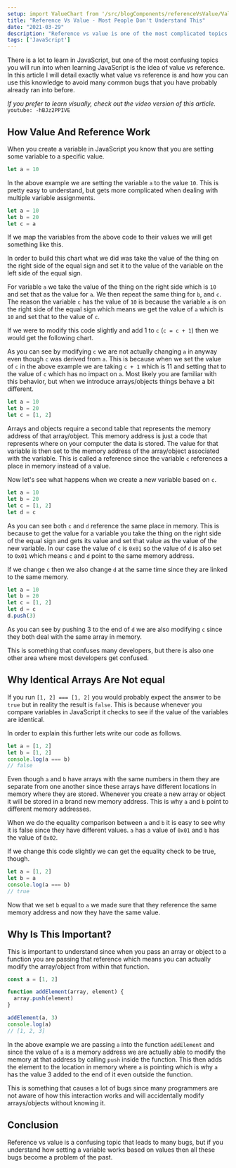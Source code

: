 ```yaml
---
setup: import ValueChart from '/src/blogComponents/referenceVsValue/ValueChart.astro'
title: "Reference Vs Value - Most People Don't Understand This"
date: "2021-03-29"
description: "Reference vs value is one of the most complicated topics beginner developers face, but it is much easier than it appears."
tags: ['JavaScript']
---
```


There is a lot to learn in JavaScript, but one of the most confusing topics you will run into when learning JavaScript is the idea of value vs reference. In this article I will detail exactly what value vs reference is and how you can use this knowledge to avoid many common bugs that you have probably already ran into before.

*If you prefer to learn visually, check out the video version of this article.*
`youtube: -hBJz2PPIVE`

## How Value And Reference Work

When you create a variable in JavaScript you know that you are setting some variable to a specific value.
```js
let a = 10
```
In the above example we are setting the variable `a` to the value `10`. This is pretty easy to understand, but gets more complicated when dealing with multiple variable assignments.
```js
let a = 10
let b = 20
let c = a
```
If we map the variables from the above code to their values we will get something like this.

<ValueChart variables="{ a: 10, b: 20, c: 10 }" />

In order to build this chart what we did was take the value of the thing on the right side of the equal sign and set it to the value of the variable on the left side of the equal sign.

For variable `a` we take the value of the thing on the right side which is `10` and set that as the value for `a`. We then repeat the same thing for `b`, and `c`. The reason the variable `c` has the value of `10` is because the variable `a` is on the right side of the equal sign which means we get the value of `a` which is `10` and set that to the value of `c`.

If we were to modify this code slightly and add 1 to `c` (`c = c + 1`) then we would get the following chart.

<ValueChart variables="{ a: 10, b: 20, c: 11 }" />

As you can see by modifying `c` we are not actually changing `a` in anyway even though `c` was derived from `a`. This is because when we set the value of `c` in the above example we are taking `c + 1` which is 11 and setting that to the value of `c` which has no impact on `a`. Most likely you are familiar with this behavior, but when we introduce arrays/objects things behave a bit different.
```js
let a = 10
let b = 20
let c = [1, 2]
```
<ValueChart variables="{ a: 10, b: 20, c: '0x01' }" memory="[['0x01', [1, 2]]]" />

Arrays and objects require a second table that represents the memory address of that array/object. This memory address is just a code that represents where on your computer the data is stored. The value for that variable is then set to the memory address of the array/object associated with the variable. This is called a reference since the variable `c` references a place in memory instead of a value.

Now let's see what happens when we create a new variable based on `c`.
```js
let a = 10
let b = 20
let c = [1, 2]
let d = c
```
<ValueChart variables="{ a: 10, b: 20, c: '0x01', d: '0x01' }" memory="[['0x01', [1, 2]]]" />

As you can see both `c` and `d` reference the same place in memory. This is because to get the value for a variable you take the thing on the right side of the equal sign and gets its value and set that value as the value of the new variable. In our case the value of `c` is `0x01` so the value of `d` is also set to `0x01` which means `c` and `d` point to the same memory address.

If we change `c` then we also change `d` at the same time since they are linked to the same memory.
```js
let a = 10
let b = 20
let c = [1, 2]
let d = c
d.push(3)
```
<ValueChart variables="{ a: 10, b: 20, c: '0x01', d: '0x01' }" memory="[['0x01', [1, 2, 3]]]" />

As you can see by pushing 3 to the end of `d` we are also modifying `c` since they both deal with the same array in memory.

This is something that confuses many developers, but there is also one other area where most developers get confused.

## Why Identical Arrays Are Not equal

If you run `[1, 2] === [1, 2]` you would probably expect the answer to be `true` but in reality the result is `false`. This is because whenever you compare variables in JavaScript it checks to see if the value of the variables are identical.

In order to explain this further lets write our code as follows.
```js
let a = [1, 2]
let b = [1, 2]
console.log(a === b)
// false
```
<ValueChart variables="{ a: '0x01', b: '0x02' }" memory="[['0x01', [1, 2]], ['0x02', [1, 2]]]" />

Even though `a` and `b` have arrays with the same numbers in them they are separate from one another since these arrays have different locations in memory where they are stored. Whenever you create a new array or object it will be stored in a brand new memory address. This is why `a` and `b` point to different memory addresses.

When we do the equality comparison between `a` and `b` it is easy to see why it is false since they have different values. `a` has a value of `0x01` and `b` has the value of `0x02`.

If we change this code slightly we can get the equality check to be true, though.
```js
let a = [1, 2]
let b = a
console.log(a === b)
// true
```
<ValueChart variables="{ a: '0x01', b: '0x01' }" memory="[['0x01', [1, 2]]]" />

Now that we set `b` equal to `a` we made sure that they reference the same memory address and now they have the same value.

## Why Is This Important?

This is important to understand since when you pass an array or object to a function you are passing that reference which means you can actually modify the array/object from within that function.

```js
const a = [1, 2]

function addElement(array, element) {
  array.push(element)
}

addElement(a, 3)
console.log(a)
// [1, 2, 3]
```

In the above example we are passing `a` into the function `addElement` and since the value of `a` is a memory address we are actually able to modify the memory at that address by calling `push` inside the function. This then adds the element to the location in memory where `a` is pointing which is why `a` has the value 3 added to the end of it even outside the function.

This is something that causes a lot of bugs since many programmers are not aware of how this interaction works and will accidentally modify arrays/objects without knowing it.

## Conclusion

Reference vs value is a confusing topic that leads to many bugs, but if you understand how setting a variable works based on values then all these bugs become a problem of the past.